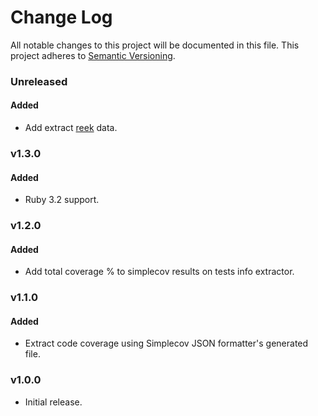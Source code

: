 # Change Log
All notable changes to this project will be documented in this file.
This project adheres to [Semantic Versioning](http://semver.org/).

### Unreleased

#### Added

* Add extract [reek](https://github.com/troessner/reek) data.

### v1.3.0

#### Added

* Ruby 3.2 support.

### v1.2.0

#### Added

* Add total coverage % to simplecov results on tests info extractor.

### v1.1.0

#### Added

* Extract code coverage using Simplecov JSON formatter's generated file.

### v1.0.0

* Initial release.
